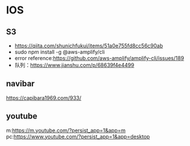 # IOS

## S3
* https://qiita.com/shunichfukui/items/51a0e755fd8cc56c90ab  
* sudo npm install -g @aws-amplify/cli  
* error reference:https://github.com/aws-amplify/amplify-cli/issues/189  
* 队列：https://www.jianshu.com/p/68639f4e4499 

## navibar
https://capibara1969.com/933/

## youtube
m:https://m.youtube.com/?persist_app=1&app=m
pc:https://www.youtube.com/?persist_app=1&app=desktop
